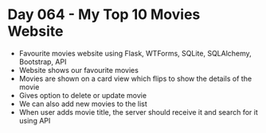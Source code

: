 # Day 064 - My Top 10 Movies Website
- Favourite movies website using Flask, WTForms, SQLite, SQLAlchemy, Bootstrap, API
- Website shows our favourite movies
- Movies are shown on a card view which flips to show the details of the movie
- Gives option to delete or update movie
- We can also add new movies to the list
- When user adds movie title, the server should receive it and search for it using API 
